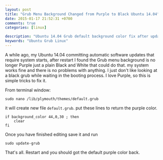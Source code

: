 ```yaml
---
layout: post
title: "Grub Menu Background Changed from Purple to Black Ubuntu 14.04"
date: 2015-01-17 21:52:31 +0700
comments: true
categories: [linux]

description: "Ubuntu 14.04 Grub default background color fix after update"
keywords: "Ubuntu Grub Linux"
---
```


A while ago, my Ubuntu 14.04 committing automatic software updates that require system starts,
after restart I found the Grub menu background is no longer Purple just a plain Black and White that could do that. my system works fine and there is no problems with anything. I just don't like looking at a black grub while waiting in the booting process. I love Purple, so this is simple tricks to fix it.
<!--more-->

From terminal window:

```
sudo nano /lib/plymouth/themes/default.grub
```

it will create new file `default.grub`. put these lines to return the purple color.

```
if background_color 44,0,30 ; then
    clear
fi
```

Once you have finished editing  save it and run

```
sudo update-grub
```

That's all. Restart and you should got the default purple color back.
